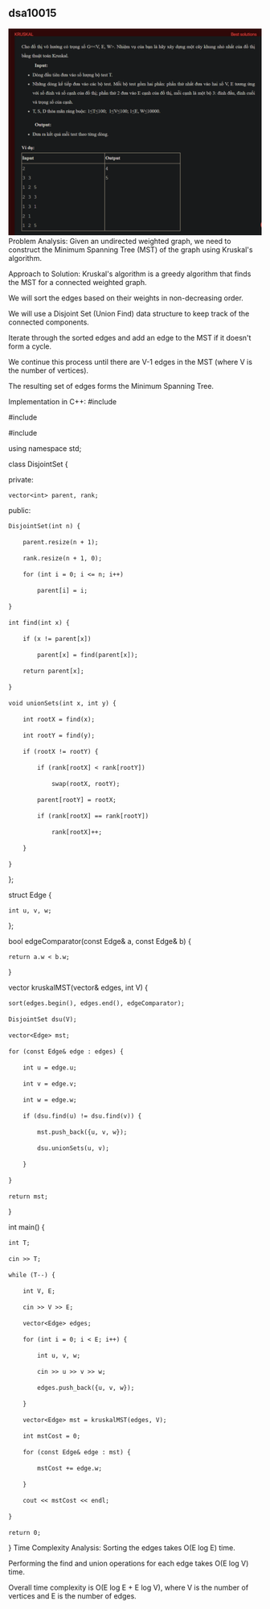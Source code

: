 ## dsa10015
![alt text](image.png)
Problem Analysis:
Given an undirected weighted graph, we need to construct the Minimum Spanning Tree (MST) of the graph using Kruskal's algorithm.

Approach to Solution:
Kruskal's algorithm is a greedy algorithm that finds the MST for a connected weighted graph.

We will sort the edges based on their weights in non-decreasing order.

We will use a Disjoint Set (Union Find) data structure to keep track of the connected components.

Iterate through the sorted edges and add an edge to the MST if it doesn't form a cycle.

We continue this process until there are V-1 edges in the MST (where V is the number of vertices).

The resulting set of edges forms the Minimum Spanning Tree.

Implementation in C++:
#include <iostream>

#include <vector>

#include <algorithm>

using namespace std;

class DisjointSet {

private:

    vector<int> parent, rank;

public:

    DisjointSet(int n) {

        parent.resize(n + 1);

        rank.resize(n + 1, 0);

        for (int i = 0; i <= n; i++)

            parent[i] = i;

    }

    int find(int x) {

        if (x != parent[x])

            parent[x] = find(parent[x]);

        return parent[x];

    }

    void unionSets(int x, int y) {

        int rootX = find(x);

        int rootY = find(y);

        if (rootX != rootY) {

            if (rank[rootX] < rank[rootY])

                swap(rootX, rootY);

            parent[rootY] = rootX;

            if (rank[rootX] == rank[rootY])

                rank[rootX]++;

        }

    }

};

struct Edge {

    int u, v, w;

};

bool edgeComparator(const Edge& a, const Edge& b) {

    return a.w < b.w;

}

vector<Edge> kruskalMST(vector<Edge>& edges, int V) {

    sort(edges.begin(), edges.end(), edgeComparator);

    DisjointSet dsu(V);

    vector<Edge> mst;

    for (const Edge& edge : edges) {

        int u = edge.u;

        int v = edge.v;

        int w = edge.w;

        if (dsu.find(u) != dsu.find(v)) {

            mst.push_back({u, v, w});

            dsu.unionSets(u, v);

        }

    }

    return mst;

}

int main() {

    int T;

    cin >> T;

    while (T--) {

        int V, E;

        cin >> V >> E;

        vector<Edge> edges;

        for (int i = 0; i < E; i++) {

            int u, v, w;

            cin >> u >> v >> w;

            edges.push_back({u, v, w});

        }

        vector<Edge> mst = kruskalMST(edges, V);

        int mstCost = 0;

        for (const Edge& edge : mst) {

            mstCost += edge.w;

        }

        cout << mstCost << endl;

    }

    return 0;

}
Time Complexity Analysis:
Sorting the edges takes O(E log E) time.

Performing the find and union operations for each edge takes O(E log V) time.

Overall time complexity is O(E log E + E log V), where V is the number of vertices and E is the number of edges.